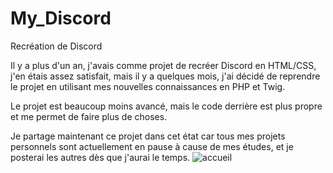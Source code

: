 # My_Discord
Recréation de Discord

Il y a plus d'un an, j'avais comme projet de recréer Discord en HTML/CSS, j'en étais assez satisfait, mais il y a quelques mois, j'ai décidé de reprendre le projet en utilisant mes nouvelles connaissances en PHP et Twig.

Le projet est beaucoup moins avancé, mais le code derrière est plus propre et me permet de faire plus de choses.

Je partage maintenant ce projet dans cet état car tous mes projets personnels sont actuellement en pause à cause de mes études, et je posterai les autres dès que j'aurai le temps.
![accueil](https://github.com/user-attachments/assets/8b6357de-877d-4c11-a029-baeaa5c90f5f)
